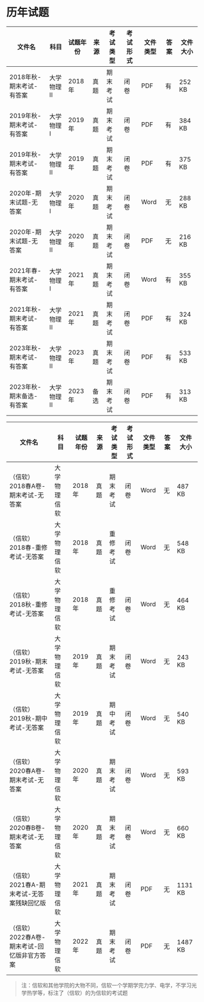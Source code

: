 # 历年试题

文件名|科目|试题年份|来源|考试类型|考试形式|文件类型|答案|文件大小
---|---|---|---|---|---|---|---|---
2018年秋-期末考试-有答案|大学物理 II|2018年|真题|期末考试|闭卷|PDF|有|252 KB
2019年秋-期末考试-有答案|大学物理 I|2019年|真题|期末考试|闭卷|PDF|有|384 KB
2019年秋-期末考试-有答案|大学物理 II|2019年|真题|期末考试|闭卷|PDF|有|375 KB
2020年-期末试题-无答案|大学物理 I|2020年|真题|期末考试|闭卷|Word|无|288 KB
2020年-期末试题-无答案|大学物理 II|2020年|真题|期末考试|闭卷|PDF|无|216 KB
2021年春-期末考试-有答案|大学物理 I|2021年|真题|期末考试|闭卷|Word|有|355 KB
2021年秋-期末考试-有答案|大学物理 II|2021年|真题|期末考试|闭卷|PDF|有|324 KB
2023年秋-期末考试-有答案|大学物理 II|2023年|真题|期末考试|闭卷|PDF|有|533 KB
2023年秋-期末备选-有答案|大学物理 II|2023年|备选|期末考试|闭卷|PDF|有|313 KB

文件名|科目|试题年份|来源|考试类型|考试形式|文件类型|答案|文件大小
---|---|---|---|---|---|---|---|---
（信软）2018春A卷-期末考试-无答案|大学物理信软|2018年|真题|期末考试|闭卷|Word|无|487 KB
（信软）2018春-重修考试-无答案|大学物理信软|2018年|真题|重修考试|闭卷|Word|无|548 KB
（信软）2018秋-重修考试-无答案|大学物理信软|2018年|真题|重修考试|闭卷|Word|无|464 KB
（信软）2019秋-期末考试-无答案|大学物理信软|2019年|真题|期末考试|闭卷|Word|无|243 KB
（信软）2019秋-期中考试-无答案|大学物理信软|2019年|真题|期中考试|闭卷|Word|无|540 KB
（信软）2020春A卷-期末考试-无答案|大学物理信软|2020年|真题|期末考试|闭卷|Word|无|593 KB
（信软）2020春B卷-期末考试-无答案|大学物理信软|2020年|真题|期末考试|闭卷|Word|无|660 KB
（信软）2021春A-期末考试-无答案残缺回忆版|大学物理信软|2021年|真题|期末考试|闭卷|PDF|无|1131 KB
（信软）2022春A卷-期末考试-回忆版非官方答案|大学物理信软|2022年|真题|期末考试|闭卷|PDF|无|1487 KB

> 注：信软和其他学院的大物不同，信软一个学期学完力学、电学，不学习光学热学等，标注了（信软）的为信软的考试题
